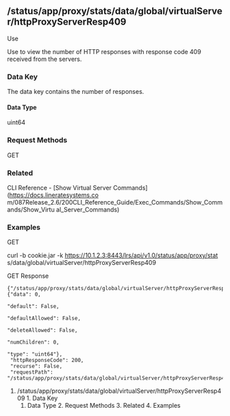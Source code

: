 ## /status/app/proxy/stats/data/global/virtualServer/httpProxyServerResp409

Use

Use to view the number of HTTP responses with response code 409 received from
the servers.

### Data Key

The data key contains the number of responses.

#### Data Type

uint64

### Request Methods

GET

### Related

CLI Reference - [Show Virtual Server Commands](https://docs.lineratesystems.co
m/087Release_2.6/200CLI_Reference_Guide/Exec_Commands/Show_Commands/Show_Virtu
al_Server_Commands)

### Examples

GET

curl -b cookie.jar -k https://10.1.2.3:8443/lrs/api/v1.0/status/app/proxy/stat
s/data/global/virtualServer/httpProxyServerResp409

GET Response

    
    
    {"/status/app/proxy/stats/data/global/virtualServer/httpProxyServerResp409": {"data": 0,
                                                                                "default": False,
                                                                                "defaultAllowed": False,
                                                                                "deleteAllowed": False,
                                                                                "numChildren": 0,
                                                                                "type": "uint64"},
     "httpResponseCode": 200,
     "recurse": False,
     "requestPath": "/status/app/proxy/stats/data/global/virtualServer/httpProxyServerResp409"}
    

  1. /status/app/proxy/stats/data/global/virtualServer/httpProxyServerResp409
    1. Data Key
      1. Data Type
    2. Request Methods
    3. Related
    4. Examples

